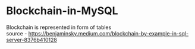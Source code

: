 # Blockchain-in-MySQL
Blockchain is represented in form of tables<br>
source - https://benjaminsky.medium.com/blockchain-by-example-in-sql-server-8376b410128
